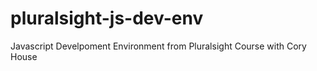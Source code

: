 # pluralsight-js-dev-env
Javascript Develpoment Environment from Pluralsight Course with Cory House
